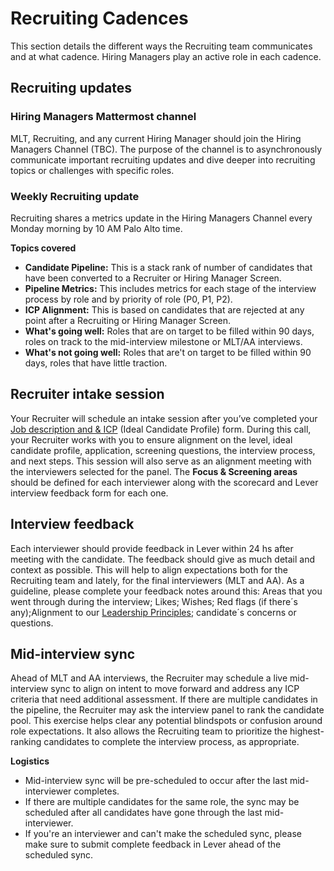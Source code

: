 # Recruiting Cadences

This section details the different ways the Recruiting team communicates and at what cadence. Hiring Managers play an active role in each cadence. 

## Recruiting updates

### Hiring Managers Mattermost channel

MLT, Recruiting, and any current Hiring Manager should join the Hiring Managers Channel (TBC). The purpose of the channel is to asynchronously communicate important recruiting updates and dive deeper into recruiting topics or challenges with specific roles.  

### Weekly Recruiting update

Recruiting shares a metrics update in the Hiring Managers Channel every Monday morning by 10 AM Palo Alto time. 

**Topics covered**

* **Candidate Pipeline:** This is a stack rank of number of candidates that have been converted to a Recruiter or Hiring Manager Screen.
* **Pipeline Metrics:** This includes metrics for each stage of the interview process by role and by priority of role (P0, P1, P2).
* **ICP Alignment:** This is based on candidates that are rejected at any point after a Recruiting or Hiring Manager Screen.
* **What's going well:** Roles that are on target to be filled within 90 days, roles on track to the mid-interview milestone or MLT/AA interviews.
* **What's not going well:** Roles that are't on target to be filled within 90 days, roles that have little traction.

## Recruiter intake session

Your Recruiter will schedule an intake session after you’ve completed your [Job description and & ICP](https://docs.google.com/document/d/1rpTI2NKu4H_781vpx_eD9Fku7go4gGDs1P7bJAMQvAU/edit) (Ideal Candidate Profile) form. During this call, your Recruiter works with you to ensure alignment on the level, ideal candidate profile, application, screening questions, the interview process, and next steps. This session will also serve as an alignment meeting with the interviewers selected for the panel. The **Focus & Screening areas** should be defined for each interviewer along with the scorecard and Lever interview feedback form for each one. 

## Interview feedback
Each interviewer should provide feedback in Lever within 24 hs after meeting with the candidate. The feedback should give as much detail and context as possible. This will help to align expectations both for the Recruiting team and lately, for the final interviewers (MLT and AA). As a guideline, please complete your feedback notes around this: Areas that you went through during the interview; Likes; Wishes; Red flags (if there´s any);Alignment to our [Leadership Principles](https://mattermost.com/about-us/); candidate´s concerns or questions.

## Mid-interview sync

Ahead of MLT and AA interviews, the Recruiter may schedule a live mid-interview sync to align on intent to move forward and address any ICP criteria that need additional assessment. If there are multiple candidates in the pipeline, the Recruiter may ask the interview panel to rank the candidate pool. This exercise helps clear any potential blindspots or confusion around role expectations. It also allows the Recruiting team to prioritize the highest-ranking candidates to complete the interview process, as appropriate.

**Logistics**

* Mid-interview sync will be pre-scheduled to occur after the last mid-interviewer completes.
* If there are multiple candidates for the same role, the sync may be scheduled after all candidates have gone through the last mid-interviewer.
* If you're an interviewer and can't make the scheduled sync, please make sure to submit complete feedback in Lever ahead of the scheduled sync.
